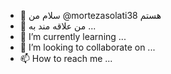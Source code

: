 - 👋 سلام من @mortezasolati38 هستم
- 👀 من علاقه مند به ...
- 🌱 I’m currently learning ...
- 💞️ I’m looking to collaborate on ...
- 📫 How to reach me ...

<!---
mortezasolati38/mortezasolati38 is a ✨ special ✨ repository because its `README.md` (this file) appears on your GitHub profile.
You can click the Preview link to take a look at your changes.
--->
